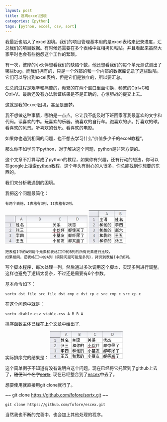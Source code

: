 ```yaml
---
layout: post
title: 逃离excel困境
categories: [python]
tags: [python, excel, csv, sort] 
---
```


我最近也陷入了excel困境。我们的项目管理基本用的是excel表格来记录进度，汇总我们的项目数据。有时候还需要在多个表格中互相拷贝粘贴。并且看起来虽然大家平时也会有些抱怨这个工作的繁琐。

有一次，彼岸的小伙伴想看我们的缺陷个数，他还想看我们的每个单元测试测出了哪些bug。而我们拥有的，只是一个外部的和一个内部的数据库记录了这些缺陷。它们可以导出到excel表格，但是它们是独立的，所以要汇总。

汇总的过程是艰辛和痛苦的，频繁的在两个窗口里面切换，频繁的Ctrl+C和Ctrl+V。最后还没有办法验证结果是不是正确的，心惊胆战的提交上去。

这就是我的excel困境，甚至是噩梦。

我不想做这种事情，哪怕是一点点。它让我不能及时下班回家写我最喜欢的文字和代码。读喜欢的书。玩喜欢的乐器。骑喜欢的自行车。跑喜欢的步。打喜欢的球。看喜欢的风景。听喜欢的音乐。看喜欢的电影。

如果你也遇到相同的问题，也不想去学习什么”价值多少千的excel教程“。
 
那么你不如学习下python，对于解决这个问题，python是非常方便的。

这个文章不打算写成了python的教程，如果你有兴趣，还有行动的想法，你可以在google上[搜索python教程](https://www.google.com.hk/search?q=python+%E6%95%99%E7%A8%8B&oq=python+%E6%95%99%E7%A8%8B&aqs=chrome.0.57j0l3.1772j0&sourceid=chrome&ie=UTF-8)，这个年头有耐心的人很多，你总能找到你想要的东西的。

我们来分析我遇到的困境。

我把这个问题最简化：

    有两个表格，I表格有3列，II表格有2列。

![I表格](/images/dtable.jpg)
![II表格](/images/atable.jpg)

    把表格I中的A列每个元素和表格II中的B列的所有元素进行比较，
    如果相同，把表格II中的A列（实际问题可能是多列），拷贝到表格I中的B列。

写个脚本程序，每次处理一列，然后通过多次调用这个脚本，实现多列进行调整。这样也避免了逻辑太复杂，不过还是需要有6个参数。

基本命令如下：

    sortx dst_file src_file dst_cmp_c dst_cp_c src_cmp_c src_cp_c

在这个问题中就是：
    
    sortx dtable.csv stable.csv A B B A

排序函数主体已经在[上个文章](http://fofore.com/2013/07/do-not-sort-manully/)中给出了.

实际排序完的结果是：
![sorted](/images/sorted.jpg)

这个简单例子不知道有没有说明白这个问题，现在已经将它托管到了github上去了，~~随便叫个名字[sortx](https://github.com/fofore/sortx)~~, 现在已经整合到了[escex](https://github.com/fofore/escex)中去了。

想要使用就直接用git clone就行了。

~~
    git clone https://github.com/fofore/sortx.git
~~

    git clone https://github.com/fofore/escex.git

当然我也不断的完善中，也会加上其他处理的程序。
